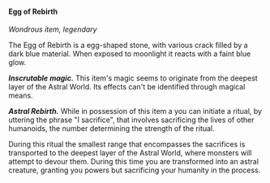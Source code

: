 #### Egg of Rebirth
*Wondrous item, legendary*

The Egg of Rebirth is a egg-shaped stone, with various crack filled by a dark blue material. When exposed to moonlight it reacts with a faint blue glow.

***Inscrutable magic.***
This item's magic seems to originate from the deepest layer of the Astral World. Its effects can't be identified through magical means.


***Astral Rebirth.***
While in possession of this item a you can initiate a ritual, by uttering the phrase "I sacrifice", that involves sacrificing the lives of other humanoids, the number determining the strength of the ritual.

During this ritual the smallest range that encompasses the sacrifices is transported to the deepest layer of the Astral World, where monsters will attempt to devour them. During this time you are transformed into an astral creature, granting you powers but sacrificing your humanity in the process.